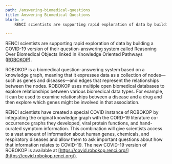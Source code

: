 ```yaml
---
path: /answering-biomedical-questions
title: Answering Biomedical Questions
blurb: >
    RENCI scientists are supporting rapid exploration of data by building a COVID-19 version of their question-answering system called Reasoning Over Biomedical Objects linked in Knowledge Oriented Pathways, or ROBOKOP.

---
```


RENCI scientists are supporting rapid exploration of data by building a COVID-19 version of their question-answering system called Reasoning Over Biomedical Objects linked in Knowledge Oriented Pathways ([ROBOKOP](https://robokop.renci.org/)).

ROBOKOP is a biomedical question-answering system based on a knowledge graph, meaning that it expresses data as a collection of nodes—such as genes and diseases—and edges that represent the relationships between the nodes. ROBOKOP uses multiple open biomedical databases to explore relationships between various biomedical data types. For example, it can be used to examine relationships between a disease and a drug and then explore which genes might be involved in that association.

RENCI scientists have created a special COVID instance of ROBOKOP by integrating the original knowledge graph with the CORD-19 literature co-occurrence graphs they developed, viral protein functions, and hand-curated symptom information. This combination will give scientists access to a vast amount of information about human genes, chemicals, and respiratory diseases and allow them to ask important questions about how that information relates to COVID-19. The new COVID-19 version of ROBOKOP is available at [https://covid.robokop.renci.org/](https://covid.robokop.renci.org/).
